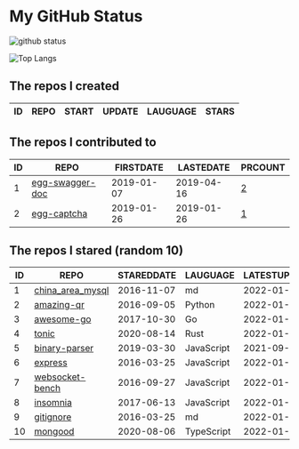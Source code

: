# My GitHub Status

<img src="https://github-readme-stats-1.yihong0618.vercel.app/api?username=jc-lathander&show_icons=true&&&hide_title=true&count_private=true" alt="github status" />

![Top Langs](https://github-readme-stats-1.yihong0618.vercel.app/api/top-langs/?username=jc-lathander&layout=compact)

<!--START_SECTION:my_github-->
## The repos I created
| ID | REPO | START | UPDATE | LAUGUAGE | STARS |
|----|------|-------|--------|----------|-------|

## The repos I contributed to
| ID |                                REPO                                | FIRSTDATE  | LASTEDATE  |                                          PRCOUNT                                           |
|----|--------------------------------------------------------------------|------------|------------|--------------------------------------------------------------------------------------------|
|  1 | [egg-swagger-doc](https://github.com/Yanshijie-EL/egg-swagger-doc) | 2019-01-07 | 2019-04-16 | [2](https://github.com/Yanshijie-EL/egg-swagger-doc/pulls?q=is%3Apr+author%3Ajc-lathander) |
|  2 | [egg-captcha](https://github.com/Raoul1996/egg-captcha)            | 2019-01-26 | 2019-01-26 | [1](https://github.com/Raoul1996/egg-captcha/pulls?q=is%3Apr+author%3Ajc-lathander)        |

## The repos I stared (random 10)
| ID |                                  REPO                                  | STAREDDATE |  LAUGUAGE  | LATESTUPDATE |
|----|------------------------------------------------------------------------|------------|------------|--------------|
|  1 | [china_area_mysql](https://github.com/kakuilan/china_area_mysql)       | 2016-11-07 | md         | 2022-01-20   |
|  2 | [amazing-qr](https://github.com/x-hw/amazing-qr)                       | 2016-09-05 | Python     | 2022-01-20   |
|  3 | [awesome-go](https://github.com/avelino/awesome-go)                    | 2017-10-30 | Go         | 2022-01-20   |
|  4 | [tonic](https://github.com/hyperium/tonic)                             | 2020-08-14 | Rust       | 2022-01-20   |
|  5 | [binary-parser](https://github.com/Ericbla/binary-parser)              | 2019-03-30 | JavaScript | 2021-09-01   |
|  6 | [express](https://github.com/expressjs/express)                        | 2016-03-25 | JavaScript | 2022-01-21   |
|  7 | [websocket-bench](https://github.com/BedrockStreaming/websocket-bench) | 2016-09-27 | JavaScript | 2022-01-18   |
|  8 | [insomnia](https://github.com/Kong/insomnia)                           | 2017-06-13 | JavaScript | 2022-01-21   |
|  9 | [gitignore](https://github.com/github/gitignore)                       | 2016-03-25 | md         | 2022-01-21   |
| 10 | [mongood](https://github.com/renzholy/mongood)                         | 2020-08-06 | TypeScript | 2022-01-16   |

<!--END_SECTION:my_github-->
